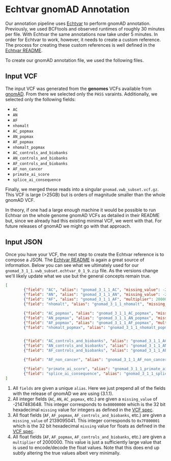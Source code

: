 # Echtvar gnomAD Annotation

Our annotation pipeline uses [Echtvar](https://github.com/brentp/echtvar) to
perform gnomAD annotation. Previously, we used BCFtools and observed runtimes of
roughly 30 minutes per file. With Echtvar the same annotations now take under 5
minutes. In order for Echtvar to work, however, it needs to create a custom
reference. The process for creating these custom references is well defined in
the [Echtvar README](https://github.com/brentp/echtvar#encode).

To create our gnomAD annotation file, we used the following files.

## Input VCF

The input VCF was generated from the **genomes** VCFs available from
[gnomAD](https://gnomad.broadinstitute.org/downloads/). From there we selected
only the `PASS` varaints. Additionally, we selected only the following fields:
- `AC`
- `AN`
- `AF`
- `nhomalt`
- `AC_popmax`
- `AN_popmax`
- `AF_popmax`
- `nhomalt_popmax`
- `AC_controls_and_biobanks`
- `AN_controls_and_biobanks`
- `AF_controls_and_biobanks`
- `AF_non_cancer`
- `primate_ai_score`
- `splice_ai_consequence`

Finally, we merged these reads into a singular `gnomad.vwb_subset.vcf.gz`. This
VCF is large (>25GB) but is orders of magnitude smaller than the whole gnomAD
VCF.

In theory, if one had a large enough machine it would be possible to run
Echtvar on the whole genome gnomAD VCFs as detailed in their README but, since
we already had this existing minimal VCF, we went with that. For future
releases of gnomAD we might go with that approach.

## Input JSON

Once you have your VCF, the next step to create the Echtvar reference is to
compose a JSON. The [Echtvar README](https://github.com/brentp/echtvar#configuration-file-for-encode) is
again a great source of information. Below you can see what we ultimately used
for our `gnomad_3_1_1.vwb_subset.echtvar_0_1_9.zip` file. As the versions
change we'll likely update what we use but the general concepts remain true.

```JSON
[
        {"field": "AC", "alias": "gnomad_3_1_1_AC", "missing_value": -2147483648},
        {"field": "AN", "alias": "gnomad_3_1_1_AN", "missing_value": -2147483648},
        {"field": "AF", "alias": "gnomad_3_1_1_AF", "multiplier": 2000000, "missing_value": 2139095041},
        {"field": "nhomalt", "alias": "gnomad_3_1_1_nhomalt", "missing_value": -2147483648},

        {"field": "AC_popmax", "alias": "gnomad_3_1_1_AC_popmax", "missing_value": -2147483648},
        {"field": "AN_popmax", "alias": "gnomad_3_1_1_AN_popmax", "missing_value": -2147483648},
        {"field": "AF_popmax", "alias": "gnomad_3_1_1_AF_popmax", "multiplier": 2000000, "missing_value": 2139095041},
        {"field": "nhomalt_popmax", "alias": "gnomad_3_1_1_nhomalt_popmax", "missing_value": -2147483648},


        {"field": "AC_controls_and_biobanks", "alias": "gnomad_3_1_1_AC_controls_and_biobanks", "missing_value": -2147483648},
        {"field": "AN_controls_and_biobanks", "alias": "gnomad_3_1_1_AN_controls_and_biobanks", "missing_value": -2147483648},
        {"field": "AF_controls_and_biobanks", "alias": "gnomad_3_1_1_AF_controls_and_biobanks", "multiplier": 2000000, "missing_value": 2139095041},

        {"field": "AF_non_cancer", "alias": "gnomad_3_1_1_AF_non_cancer", "multiplier": 2000000, "missing_value": 2139095041},

        {"field": "primate_ai_score", "alias": "gnomad_3_1_1_primate_ai_score", "multiplier": 2000000, "missing_value": 2139095041},
        {"field": "splice_ai_consequence", "alias": "gnomad_3_1_1_splice_ai_consequence", "missing_string": "."},
]
```

1. All `fields` are given a unique `alias`. Here we just prepend all of the
   fields with the release of gnomAD we are using (3.1.1).
1. All integer fields (`AC`, `AN`, `AC_popmax`, etc.) are given a `missing_value` of
   -2147483648. This integer corresponds to `0x80000000` which is the 32 bit
   hexadecimal `missing` value for integers as defined in the [VCF spec](https://samtools.github.io/hts-specs/VCFv4.2.pdf).
1. All float fields (`AF`, `AF_popmax`, `AF_controls_and_biobanks`, etc.) are given a
   `missing_value` of 2139095041. This integer corresponds to `0x7F800001` which
   is the 32 bit hexadecimal `missing` value for floats as defined in the [VCF spec](https://samtools.github.io/hts-specs/VCFv4.2.pdf).
1. All float fields (`AF`, `AF_popmax`, `AF_controls_and_biobanks`, etc.) are given a
   `multiplier` of 2000000. This value is just a sufficiently large value that is
   used to encode/decode the float values. Note that this does end up subtly
   altering the true values albeit very minimally.
